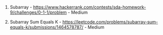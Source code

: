1. Subarray - https://www.hackerrank.com/contests/sda-homework-9/challenges/0-1-1/problem - Medium

2. Subarray Sum Equals K - https://leetcode.com/problems/subarray-sum-equals-k/submissions/1464578787/ - Medium
